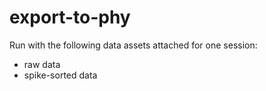 # export-to-phy

Run with the following data assets attached for one session:
  - raw data
  - spike-sorted data